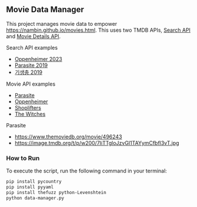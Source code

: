 ## Movie Data Manager

This project manages movie data to empower https://nambin.github.io/movies.html. This uses two TMDB APIs, [Search API](https://developer.themoviedb.org/reference/search-movie) and [Movie Details API](https://developer.themoviedb.org/reference/movie-details).

Search API examples
- [Oppenheimer 2023](https://api.themoviedb.org/3/search/movie?api_key=f6d7fb04f4d4d6b07d2d750811e73a4c&query=Oppenheimer&primary_release_year=2023)
- [Parasite 2019](https://api.themoviedb.org/3/search/movie?api_key=f6d7fb04f4d4d6b07d2d750811e73a4c&query=Parasite&primary_release_year=2019)
- [기생충 2019](https://api.themoviedb.org/3/search/movie?api_key=f6d7fb04f4d4d6b07d2d750811e73a4c&query=기생충&primary_release_year=2019)


Movie API examples
- [Parasite](https://api.themoviedb.org/3/movie/496243?api_key=f6d7fb04f4d4d6b07d2d750811e73a4c&append_to_response=credits)
- [Oppenheimer](https://api.themoviedb.org/3/movie/872585?api_key=f6d7fb04f4d4d6b07d2d750811e73a4c&append_to_response=credits)
- [Shoplifters](https://api.themoviedb.org/3/movie/505192?api_key=f6d7fb04f4d4d6b07d2d750811e73a4c&append_to_response=credits)
- [The Witches](https://api.themoviedb.org/3/movie/531219?api_key=f6d7fb04f4d4d6b07d2d750811e73a4c&append_to_response=credits)

Parasite
- https://www.themoviedb.org/movie/496243
- https://image.tmdb.org/t/p/w200/7IiTTgloJzvGI1TAYymCfbfl3vT.jpg

### How to Run

To execute the script, run the following command in your terminal:

```bash
pip install pycountry
pip install pyyaml
pip install thefuzz python-Levenshtein
python data-manager.py
```

<!-- Remaining TODOs
Show external ratings (e.g. rotten tomatos).
Lazy loading for quick scroll on mobile.
Low res homepage beatles SVG.
Award cross-validation: CSS vs TMDB vs other sources.
Technical 1-pager by Gemini. -->